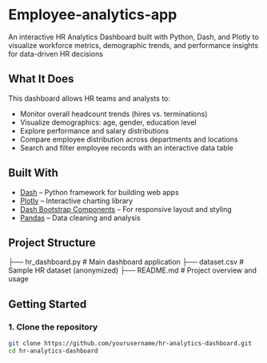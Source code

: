 # Employee-analytics-app
An interactive HR Analytics Dashboard built with Python, Dash, and Plotly to visualize workforce metrics, demographic trends, and performance insights for data-driven HR decisions
##  What It Does
This dashboard allows HR teams and analysts to:

-  Monitor overall headcount trends (hires vs. terminations)
-  Visualize demographics: age, gender, education level
-  Explore performance and salary distributions
-  Compare employee distribution across departments and locations
-  Search and filter employee records with an interactive data table

##  Built With
- [Dash](https://dash.plotly.com/) – Python framework for building web apps
- [Plotly](https://plotly.com/python/) – Interactive charting library
- [Dash Bootstrap Components](https://dash-bootstrap-components.opensource.faculty.ai/) – For responsive layout and styling
- [Pandas](https://pandas.pydata.org/) – Data cleaning and analysis

##  Project Structure
├── hr_dashboard.py # Main dashboard application
├── dataset.csv # Sample HR dataset (anonymized)
├── README.md # Project overview and usage

##  Getting Started

### 1. Clone the repository

```bash
git clone https://github.com/yourusername/hr-analytics-dashboard.git
cd hr-analytics-dashboard

